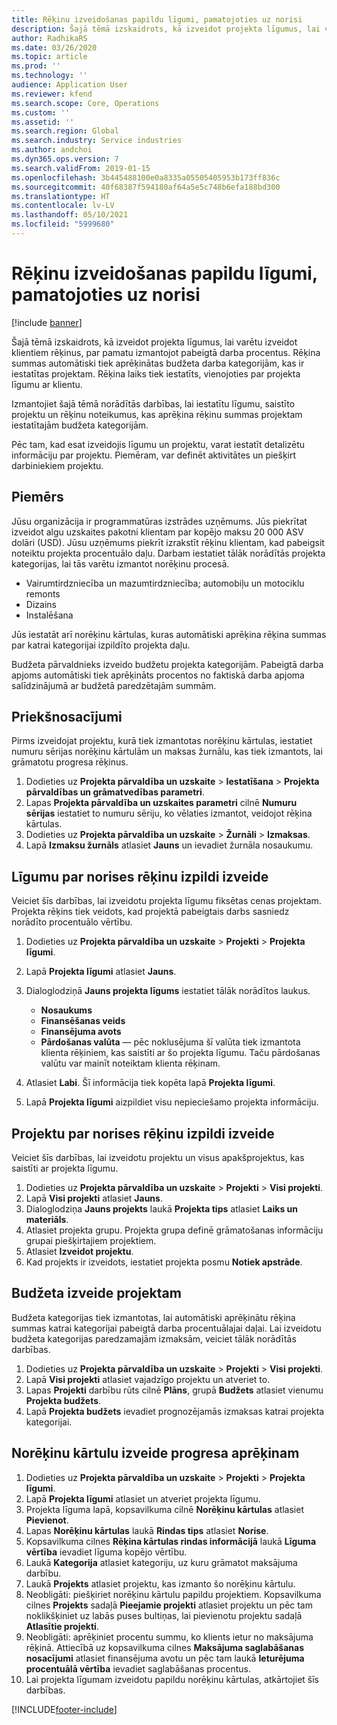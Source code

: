 ```yaml
---
title: Rēķinu izveidošanas papildu līgumi, pamatojoties uz norisi
description: Šajā tēmā izskaidrots, kā izveidot projekta līgumus, lai varētu ģenerēt klientiem rēķinus, par pamatu izmantojot pabeigtā darba procentus.
author: RadhikaRS
ms.date: 03/26/2020
ms.topic: article
ms.prod: ''
ms.technology: ''
audience: Application User
ms.reviewer: kfend
ms.search.scope: Core, Operations
ms.custom: ''
ms.assetid: ''
ms.search.region: Global
ms.search.industry: Service industries
ms.author: andchoi
ms.dyn365.ops.version: 7
ms.search.validFrom: 2019-01-15
ms.openlocfilehash: 3b445488100e0a8335a05505405953b173ff836c
ms.sourcegitcommit: 40f68387f594180af64a5e5c748b6efa188bd300
ms.translationtype: HT
ms.contentlocale: lv-LV
ms.lasthandoff: 05/10/2021
ms.locfileid: "5999680"
---
```

# <a name="create-advanced-contracts-for-billing-based-on-progress"></a>Rēķinu izveidošanas papildu līgumi, pamatojoties uz norisi
[!include [banner](../includes/banner.md)]

Šajā tēmā izskaidrots, kā izveidot projekta līgumus, lai varētu izveidot klientiem rēķinus, par pamatu izmantojot pabeigtā darba procentus. Rēķina summas automātiski tiek aprēķinātas budžeta darba kategorijām, kas ir iestatītas projektam. Rēķina laiks tiek iestatīts, vienojoties par projekta līgumu ar klientu.

Izmantojiet šajā tēmā norādītās darbības, lai iestatītu līgumu, saistīto projektu un rēķinu noteikumus, kas aprēķina rēķinu summas projektam iestatītajām budžeta kategorijām.

Pēc tam, kad esat izveidojis līgumu un projektu, varat iestatīt detalizētu informāciju par projektu. Piemēram, var definēt aktivitātes un piešķirt darbiniekiem projektu.

## <a name="example"></a>Piemērs

Jūsu organizācija ir programmatūras izstrādes uzņēmums. Jūs piekrītat izveidot algu uzskaites pakotni klientam par kopējo maksu 20 000 ASV dolāri (USD). Jūsu uzņēmums piekrīt izrakstīt rēķinu klientam, kad pabeigsit noteiktu projekta procentuālo daļu. Darbam iestatiet tālāk norādītās projekta kategorijas, lai tās varētu izmantot norēķinu procesā.

- Vairumtirdzniecība un mazumtirdzniecība; automobiļu un motociklu remonts
- Dizains
- Instalēšana

Jūs iestatāt arī norēķinu kārtulas, kuras automātiski aprēķina rēķina summas par katrai kategorijai izpildīto projekta daļu.

Budžeta pārvaldnieks izveido budžetu projekta kategorijām. Pabeigtā darba apjoms automātiski tiek aprēķināts procentos no faktiskā darba apjoma salīdzinājumā ar budžetā paredzētajām summām.

## <a name="prerequisites"></a>Priekšnosacījumi

Pirms izveidojat projektu, kurā tiek izmantotas norēķinu kārtulas, iestatiet numuru sērijas norēķinu kārtulām un maksas žurnālu, kas tiek izmantots, lai grāmatotu progresa rēķinus.

1. Dodieties uz **Projekta pārvaldība un uzskaite** \> **Iestatīšana** \> **Projekta pārvaldības un grāmatvedības parametri**.
2. Lapas **Projekta pārvaldība un uzskaites parametri** cilnē **Numuru sērijas** iestatiet to numuru sēriju, ko vēlaties izmantot, veidojot rēķina kārtulas.
3. Dodieties uz **Projekta pārvaldība un uzskaite** \> **Žurnāli** \> **Izmaksas**.
4. Lapā **Izmaksu žurnāls** atlasiet **Jauns** un ievadiet žurnāla nosaukumu.

## <a name="create-a-contract-for-progress-billings"></a>Līgumu par norises rēķinu izpildi izveide

Veiciet šīs darbības, lai izveidotu projekta līgumu fiksētas cenas projektam. Projekta rēķins tiek veidots, kad projektā pabeigtais darbs sasniedz norādīto procentuālo vērtību.

1. Dodieties uz **Projekta pārvaldība un uzskaite** \> **Projekti** \> **Projekta līgumi**.
2. Lapā **Projekta līgumi** atlasiet **Jauns**.
3. Dialoglodziņā **Jauns projekta līgums** iestatiet tālāk norādītos laukus.

    - **Nosaukums**
    - **Finansēšanas veids**
    - **Finansējuma avots**
    - **Pārdošanas valūta** — pēc noklusējuma šī valūta tiek izmantota klienta rēķiniem, kas saistīti ar šo projekta līgumu. Taču pārdošanas valūtu var mainīt noteiktam klienta rēķinam.

4. Atlasiet **Labi**. Šī informācija tiek kopēta lapā **Projekta līgumi**.
5. Lapā **Projekta līgumi** aizpildiet visu nepieciešamo projekta informāciju.

## <a name="create-a-project-for-progress-billings"></a>Projektu par norises rēķinu izpildi izveide

Veiciet šīs darbības, lai izveidotu projektu un visus apakšprojektus, kas saistīti ar projekta līgumu.

1. Dodieties uz **Projekta pārvaldība un uzskaite** \> **Projekti** \> **Visi projekti**.
2. Lapā **Visi projekti** atlasiet **Jauns**.
3. Dialoglodziņa **Jauns projekts** laukā **Projekta tips** atlasiet **Laiks un materiāls**.
4. Atlasiet projekta grupu. Projekta grupa definē grāmatošanas informāciju grupai piešķirtajiem projektiem.
5. Atlasiet **Izveidot projektu**.
6. Kad projekts ir izveidots, iestatiet projekta posmu **Notiek apstrāde**.

## <a name="create-a-budget-for-a-project"></a>Budžeta izveide projektam

Budžeta kategorijas tiek izmantotas, lai automātiski aprēķinātu rēķina summas katrai kategorijai pabeigtā darba procentuālajai daļai. Lai izveidotu budžeta kategorijas paredzamajām izmaksām, veiciet tālāk norādītās darbības.

1. Dodieties uz **Projekta pārvaldība un uzskaite** \> **Projekti** \> **Visi projekti**.
2. Lapā **Visi projekti** atlasiet vajadzīgo projektu un atveriet to.
3. Lapas **Projekti** darbību rūts cilnē **Plāns**, grupā **Budžets** atlasiet vienumu **Projekta budžets**.
4. Lapā **Projekta budžets** ievadiet prognozējamās izmaksas katrai projekta kategorijai.

## <a name="create-billing-rules-for-progress-billings"></a>Norēķinu kārtulu izveide progresa aprēķinam

1. Dodieties uz **Projekta pārvaldība un uzskaite** \> **Projekti** \> **Projekta līgumi**.
2. Lapā **Projekta līgumi** atlasiet un atveriet projekta līgumu.
3. Projekta līguma lapā, kopsavilkuma cilnē **Norēķinu kārtulas** atlasiet **Pievienot**.
4. Lapas **Norēķinu kārtulas** laukā **Rindas tips** atlasiet **Norise**.
5. Kopsavilkuma cilnes **Rēķina kārtulas rindas informācijā** laukā **Līguma vērtība** ievadiet līguma kopējo vērtību.
6. Laukā **Kategorija** atlasiet kategoriju, uz kuru grāmatot maksājuma darbību.
7. Laukā **Projekts** atlasiet projektu, kas izmanto šo norēķinu kārtulu.
8. Neobligāti: piešķiriet norēķinu kārtulu papildu projektiem. Kopsavilkuma cilnes **Projekts** sadaļā **Pieejamie projekti** atlasiet projektu un pēc tam noklikšķiniet uz labās puses bultiņas, lai pievienotu projektu sadaļā **Atlasītie projekti**.
9. Neobligāti: aprēķiniet procentu summu, ko klients ietur no maksājuma rēķinā. Attiecībā uz kopsavilkuma cilnes **Maksājuma saglabāšanas nosacījumi** atlasiet finansējuma avotu un pēc tam laukā **Ieturējuma procentuālā vērtība** ievadiet saglabāšanas procentus.
10. Lai projekta līgumam izveidotu papildu norēķinu kārtulas, atkārtojiet šīs darbības.


[!INCLUDE[footer-include](../includes/footer-banner.md)]